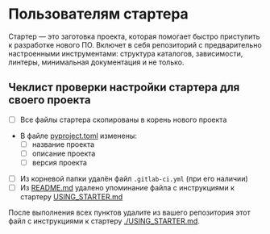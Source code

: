 # Пользователям стартера

Стартер — это заготовка проекта, которая помогает быстро приступить к разработке нового ПО. Включет в себя репозиторий с предварительно настроенными инструментами: структура каталогов, зависимости, линтеры, минимальная документация и не только. 

## Чеклист проверки настройки стартера для своего проекта

- [ ] Все файлы стартера скопированы в корень нового проекта
- В файле [pyproject.toml](pyproject.toml) изменены:
    - [ ] название проекта
    - [ ] описание проекта
    - [ ] версия проекта
- [ ] Из корневой папки удалён файл `.gitlab-ci.yml` (при его наличии)
- [ ] Из [README.md](README.md) удалено упоминание файла с инструкциями к стартеру [USING_STARTER.md](USING_STARTER.md)

После выполнения всех пунктов удалите из вашего репозитория этот файл с инструкциями к стартеру [./USING_STARTER.md](USING_STARTER.md).
